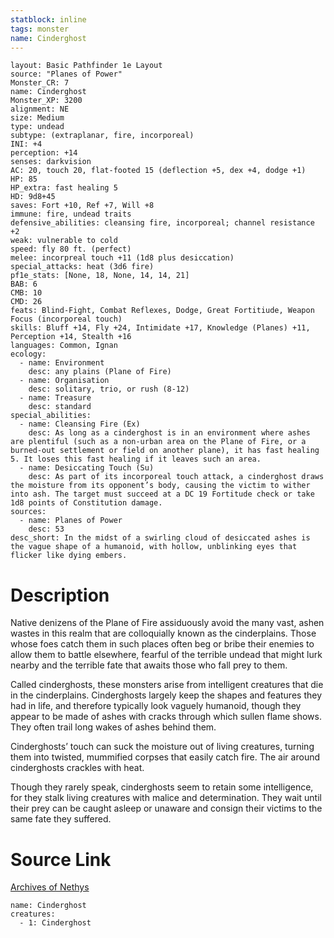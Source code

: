 ```yaml
---
statblock: inline
tags: monster
name: Cinderghost
---
```

```statblock
layout: Basic Pathfinder 1e Layout
source: "Planes of Power"
Monster_CR: 7
name: Cinderghost
Monster_XP: 3200
alignment: NE
size: Medium
type: undead
subtype: (extraplanar, fire, incorporeal)
INI: +4
perception: +14
senses: darkvision
AC: 20, touch 20, flat-footed 15 (deflection +5, dex +4, dodge +1)
HP: 85
HP_extra: fast healing 5
HD: 9d8+45
saves: Fort +10, Ref +7, Will +8
immune: fire, undead traits
defensive_abilities: cleansing fire, incorporeal; channel resistance +2
weak: vulnerable to cold
speed: fly 80 ft. (perfect)
melee: incorpreal touch +11 (1d8 plus desiccation)
special_attacks: heat (3d6 fire)
pf1e_stats: [None, 18, None, 14, 14, 21]
BAB: 6
CMB: 10
CMD: 26
feats: Blind-Fight, Combat Reflexes, Dodge, Great Fortitiude, Weapon Focus (incorporeal touch)
skills: Bluff +14, Fly +24, Intimidate +17, Knowledge (Planes) +11, Perception +14, Stealth +16
languages: Common, Ignan
ecology:
  - name: Environment
    desc: any plains (Plane of Fire)
  - name: Organisation
    desc: solitary, trio, or rush (8-12)
  - name: Treasure
    desc: standard
special_abilities:
  - name: Cleansing Fire (Ex)
    desc: As long as a cinderghost is in an environment where ashes are plentiful (such as a non-urban area on the Plane of Fire, or a burned-out settlement or field on another plane), it has fast healing 5. It loses this fast healing if it leaves such an area.
  - name: Desiccating Touch (Su)
    desc: As part of its incorporeal touch attack, a cinderghost draws the moisture from its opponent’s body, causing the victim to wither into ash. The target must succeed at a DC 19 Fortitude check or take 1d8 points of Constitution damage.
sources:
  - name: Planes of Power
    desc: 53
desc_short: In the midst of a swirling cloud of desiccated ashes is the vague shape of a humanoid, with hollow, unblinking eyes that flicker like dying embers.
```
# Description
Native denizens of the Plane of Fire assiduously avoid the many vast, ashen wastes in this realm that are colloquially known as the cinderplains. Those whose foes catch them in such places often beg or bribe their enemies to allow them to battle elsewhere, fearful of the terrible undead that might lurk nearby and the terrible fate that awaits those who fall prey to them.

 Called cinderghosts, these monsters arise from intelligent creatures that die in the cinderplains. Cinderghosts largely keep the shapes and features they had in life, and therefore typically look vaguely humanoid, though they appear to be made of ashes with cracks through which sullen flame shows. They often trail long wakes of ashes behind them.

 Cinderghosts’ touch can suck the moisture out of living creatures, turning them into twisted, mummified corpses that easily catch fire. The air around cinderghosts crackles with heat.

 Though they rarely speak, cinderghosts seem to retain some intelligence, for they stalk living creatures with malice and determination. They wait until their prey can be caught asleep or unaware and consign their victims to the same fate they suffered.
# Source Link
[Archives of Nethys](https://aonprd.com/MonsterDisplay.aspx?ItemName=Cinderghost)
```encounter-table
name: Cinderghost
creatures:
  - 1: Cinderghost
```
